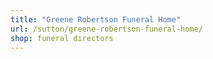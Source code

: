 ```yaml
---
title: "Greene Robertson Funeral Home"
url: /sutton/greene-robertson-funeral-home/
shop: funeral directors
---
```

